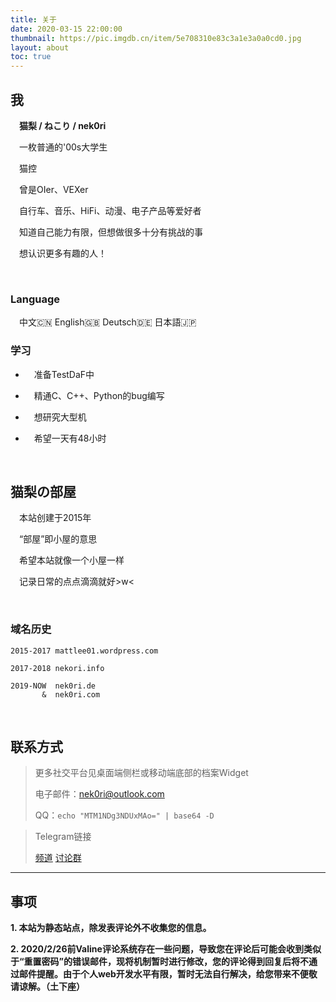 ```yaml
---
title: 关于
date: 2020-03-15 22:00:00
thumbnail: https://pic.imgdb.cn/item/5e708310e83c3a1e3a0a0cd0.jpg
layout: about
toc: true
---
```


## 我

&emsp;**猫梨 / ねこり / nek0ri**

&emsp;一枚普通的'00s大学生

&emsp;猫控

&emsp;曾是OIer、VEXer

&emsp;自行车、音乐、HiFi、动漫、电子产品等爱好者

&emsp;知道自己能力有限，但想做很多十分有挑战的事

&emsp;想认识更多有趣的人！

</br>

### Language

&emsp;中文🇨🇳 English🇬🇧 Deutsch🇩🇪 日本語🇯🇵

### 学习

* &emsp;准备TestDaF中

* &emsp;精通C、C++、Python的bug编写

* &emsp;想研究大型机

* &emsp;希望一天有48小时

</br>

## 猫梨の部屋

&emsp;本站创建于2015年

&emsp;“部屋”即小屋的意思

&emsp;希望本站就像一个小屋一样

&emsp;记录日常的点点滴滴就好>w<

</br>

### 域名历史

    2015-2017 mattlee01.wordpress.com

    2017-2018 nekori.info

    2019-NOW  nek0ri.de
           &  nek0ri.com

  
</br>

## 联系方式

> 更多社交平台见桌面端侧栏或移动端底部的档案Widget
>
> 电子邮件：[nek0ri@outlook.com](nek0ri@outlook.com)
>
> QQ：`echo "MTM1NDg3NDUxMAo=" | base64 -D`

> Telegram链接
>
> [频道](https://t.me/Radiori) [讨论群](https://t.me/nek0ri_ne)

___

## 事项

**1. 本站为静态站点，除发表评论外不收集您的信息。**

**2. 2020/2/26前Valine评论系统存在一些问题，导致您在评论后可能会收到类似于“重置密码”的错误邮件，现将机制暂时进行修改，您的评论得到回复后将不通过邮件提醒。由于个人web开发水平有限，暂时无法自行解决，给您带来不便敬请谅解。（土下座）**
